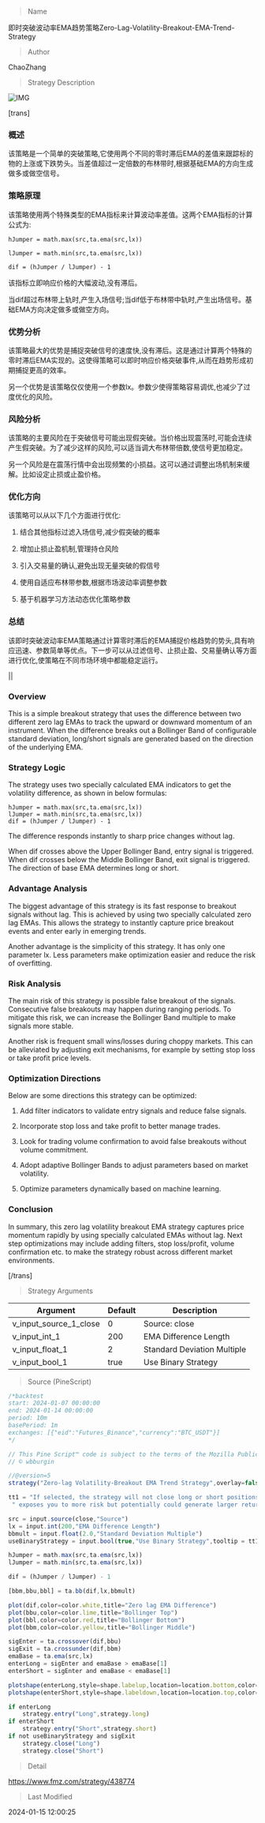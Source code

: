 
> Name

即时突破波动率EMA趋势策略Zero-Lag-Volatility-Breakout-EMA-Trend-Strategy

> Author

ChaoZhang

> Strategy Description

![IMG](https://www.fmz.com/upload/asset/11ca7e5f690e711664d.png)

[trans]

### 概述

该策略是一个简单的突破策略,它使用两个不同的零时滞后EMA的差值来跟踪标的物的上涨或下跌势头。当差值超过一定倍数的布林带时,根据基础EMA的方向生成做多或做空信号。

### 策略原理

该策略使用两个特殊类型的EMA指标来计算波动率差值。这两个EMA指标的计算公式为:

```
hJumper = math.max(src,ta.ema(src,lx)) 

lJumper = math.min(src,ta.ema(src,lx))

dif = (hJumper / lJumper) - 1
```

该指标立即响应价格的大幅波动,没有滞后。

当dif超过布林带上轨时,产生入场信号;当dif低于布林带中轨时,产生出场信号。基础EMA方向决定做多或做空方向。

### 优势分析

该策略最大的优势是捕捉突破信号的速度快,没有滞后。这是通过计算两个特殊的零时滞后EMA实现的。这使得策略可以即时响应价格突破事件,从而在趋势形成初期捕捉更高的效率。

另一个优势是该策略仅仅使用一个参数lx。参数少使得策略容易调优,也减少了过度优化的风险。

### 风险分析

该策略的主要风险在于突破信号可能出现假突破。当价格出现震荡时,可能会连续产生假突破。为了减少这样的风险,可以适当调大布林带倍数,使信号更加稳定。

另一个风险是在震荡行情中会出现频繁的小损益。这可以通过调整出场机制来缓解。比如设定止损或止盈价格。

### 优化方向

该策略可以从以下几个方面进行优化:

1. 结合其他指标过滤入场信号,减少假突破的概率

2. 增加止损止盈机制,管理持仓风险

3. 引入交易量的确认,避免出现无量突破的假信号

4. 使用自适应布林带参数,根据市场波动率调整参数

5. 基于机器学习方法动态优化策略参数

### 总结

该即时突破波动率EMA策略通过计算零时滞后的EMA捕捉价格趋势的势头,具有响应迅速、参数简单等优点。下一步可以从过滤信号、止损止盈、交易量确认等方面进行优化,使策略在不同市场环境中都能稳定运行。

||

### Overview

This is a simple breakout strategy that uses the difference between two different zero lag EMAs to track the upward or downward momentum of an instrument. When the difference breaks out a Bollinger Band of configurable standard deviation, long/short signals are generated based on the direction of the underlying EMA.

### Strategy Logic  

The strategy uses two specially calculated EMA indicators to get the volatility difference, as shown in below formulas:

```
hJumper = math.max(src,ta.ema(src,lx))
lJumper = math.min(src,ta.ema(src,lx))  
dif = (hJumper / lJumper) - 1
```

The difference responds instantly to sharp price changes without lag.

When dif crosses above the Upper Bollinger Band, entry signal is triggered. When dif crosses below the Middle Bollinger Band, exit signal is triggered. The direction of base EMA determines long or short.


### Advantage Analysis

The biggest advantage of this strategy is its fast response to breakout signals without lag. This is achieved by using two specially calculated zero lag EMAs. This allows the strategy to instantly capture price breakout events and enter early in emerging trends.  

Another advantage is the simplicity of this strategy. It has only one parameter lx. Less parameters make optimization easier and reduce the risk of overfitting.

### Risk Analysis  

The main risk of this strategy is possible false breakout of the signals. Consecutive false breakouts may happen during ranging periods. To mitigate this risk, we can increase the Bollinger Band multiple to make signals more stable.

Another risk is frequent small wins/losses during choppy markets. This can be alleviated by adjusting exit mechanisms, for example by setting stop loss or take profit price levels.

### Optimization Directions   

Below are some directions this strategy can be optimized:

1. Add filter indicators to validate entry signals and reduce false signals.

2. Incorporate stop loss and take profit to better manage trades. 

3. Look for trading volume confirmation to avoid false breakouts without volume commitment.  

4. Adopt adaptive Bollinger Bands to adjust parameters based on market volatility.

5. Optimize parameters dynamically based on machine learning.

### Conclusion

In summary, this zero lag volatility breakout EMA strategy captures price momentum rapidly by using specially calculated EMAs without lag. Next step optimizations may include adding filters, stop loss/profit, volume confirmation etc. to make the strategy robust across different market environments.

[/trans]

> Strategy Arguments



|Argument|Default|Description|
|----|----|----|
|v_input_source_1_close|0|Source: close|high|low|open|hl2|hlc3|hlcc4|ohlc4|
|v_input_int_1|200|EMA Difference Length|
|v_input_float_1|2|Standard Deviation Multiple|
|v_input_bool_1|true|Use Binary Strategy|


> Source (PineScript)

``` javascript
/*backtest
start: 2024-01-07 00:00:00
end: 2024-01-14 00:00:00
period: 10m
basePeriod: 1m
exchanges: [{"eid":"Futures_Binance","currency":"BTC_USDT"}]
*/

// This Pine Script™ code is subject to the terms of the Mozilla Public License 2.0 at https://mozilla.org/MPL/2.0/
// © wbburgin

//@version=5
strategy("Zero-lag Volatility-Breakout EMA Trend Strategy",overlay=false)

tt1 = "If selected, the strategy will not close long or short positions until the opposite signal is received. This"+
 " exposes you to more risk but potentially could generate larger returns."

src = input.source(close,"Source")
lx = input.int(200,"EMA Difference Length")
bbmult = input.float(2.0,"Standard Deviation Multiple")
useBinaryStrategy = input.bool(true,"Use Binary Strategy",tooltip = tt1)

hJumper = math.max(src,ta.ema(src,lx))
lJumper = math.min(src,ta.ema(src,lx))

dif = (hJumper / lJumper) - 1

[bbm,bbu,bbl] = ta.bb(dif,lx,bbmult)

plot(dif,color=color.white,title="Zero lag EMA Difference")
plot(bbu,color=color.lime,title="Bollinger Top")
plot(bbl,color=color.red,title="Bollinger Bottom")
plot(bbm,color=color.yellow,title="Bollinger Middle")

sigEnter = ta.crossover(dif,bbu)
sigExit = ta.crossunder(dif,bbm)
emaBase = ta.ema(src,lx)
enterLong = sigEnter and emaBase > emaBase[1]
enterShort = sigEnter and emaBase < emaBase[1]

plotshape(enterLong,style=shape.labelup,location=location.bottom,color=color.green,size=size.tiny)
plotshape(enterShort,style=shape.labeldown,location=location.top,color=color.red,size=size.tiny)

if enterLong
    strategy.entry("Long",strategy.long)
if enterShort
    strategy.entry("Short",strategy.short)
if not useBinaryStrategy and sigExit
    strategy.close("Long")
    strategy.close("Short")
```

> Detail

https://www.fmz.com/strategy/438774

> Last Modified

2024-01-15 12:00:25
